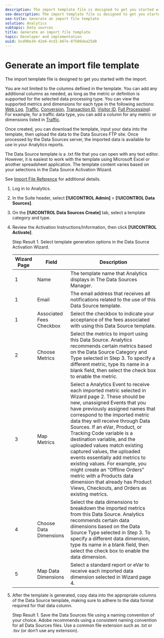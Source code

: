 ```yaml
---
description: The import template file is designed to get you started with the import.
seo-description: The import template file is designed to get you started with the import.
seo-title: Generate an import file template
solution: Analytics
subtopic: Data sources
title: Generate an import file template
topic: Developer and implementation
uuid: bcd90e34-42e6-4cd1-b67e-87586dea25d8
---
```


# Generate an import file template

The import template file is designed to get you started with the import.

You are not limited to the columns defined in the template. You can add any additional columns as needed, as long as the metric or definition is supported for the selected data processing type. You can view the supported metrics and dimensions for each type in the following sections: [Web Log](../../../import/c-data-sources/c-datasrc-types/datasrc-web-log.md#concept_E25D89C8B90A41FEB7DF4E936CACEE2B), [Traffic](../../../import/c-data-sources/c-datasrc-types/datasrc-traffic.md#concept_F50D3AC6A5544D06BB81EF1E279576BC), [Conversion](../../../import/c-data-sources/c-datasrc-types/datasrc-conversion.md#concept_FA3B6557128649C0B662E95C6B617FA0), [Transaction ID](../../../import/c-data-sources/c-datasrc-types/datasrc-transactionid.md#concept_A97302E9EC45468A8F30285FACE8C776), [Visitor ID](../../../import/c-data-sources/c-datasrc-types/datasrc-visitorid.md#concept_1CFAA61D57A84B22A41F7A8E0DFCAAB5), [Full Processing](../../../import/c-data-sources/c-datasrc-types/datasrc-full-processing.md#concept_975B1BB9981D49139B4EE09C78CDE6ED)). For example, for a traffic data type, you can add a column for any metric or dimensions listed in [Traffic](../../../import/c-data-sources/c-datasrc-types/datasrc-traffic.md#concept_F50D3AC6A5544D06BB81EF1E279576BC).

Once created, you can download the template, input your data into the template, then upload the data to the Data Sources FTP site. Once processed by the Data Sources server, the imported data is available for use in your Analytics reports.

The Data Source template is a .txt file that you can open with any text editor. However, it is easiest to work with the template using Microsoft Excel or another spreadsheet application. The template content varies based on your selections in the Data Source Activation Wizard.

See [Import File Reference](../../../import/c-data-sources/datasrc-template/datasrc-import-file-reference.md#concept_472095E1D011434D98A21C101A4618BD) for additional details. 

1. Log in to Analytics.
1. In the Suite header, select **[!UICONTROL Admin]** > **[!UICONTROL Data Sources]**.
1. On the **[!UICONTROL Data Sources Create]** tab, select a template category and type.
1. Review the Activation Instructions/Information, then click **[!UICONTROL Activate]**.

   Step Result 1. Select template generation options in the Data Source Activation Wizard.

    | Wizard Page | Field | Description |
    |--- |--- |--- |
    |1|Name|The template name that Analytics displays in The Data Sources Manager.|
    |1|Email|The email address that receives all notifications related to the use of this Data Source template.|
    |1|Associated Fees Checkbox|Select the checkbox to indicate your acceptance of the fees associated with using this Data Source template.|
    |2|Choose Metrics|Select the metrics to import using this Data Source. Analytics recommends certain metrics based on the Data Source Category and Type selected in Step 3.  To specify a different metric, type its name in a blank field, then select the check box to enable the metric.|
    |3|Map Metrics|Select a Analytics Event to receive each imported metric selected in Wizard page 2.  These should be new, unassigned Events that you have previously assigned names that correspond to the imported metric data they will receive through Data Sources.  If an eVar, Product, or Tracking Code variable is a destination variable, and the uploaded values match existing captured values, the uploaded events essentially add metrics to existing values. For example, you might create an “Offline Orders” metric with a Products data dimension that already has Product Views, Checkouts, and Orders as existing metrics.|
    |4|Choose Data Dimensions|Select the data dimensions to breakdown the imported metrics from this Data Source. Analytics recommends certain data dimensions based on the Data Source Type selected in Step 3.  To specify a different data dimension, type its name in a blank field, then select the check box to enable the data dimension.|
    |5|Map Data Dimensions|Select a standard report or eVar to receive each imported data dimension selected in Wizard page 4.|

1. After the template is generated, copy data into the appropriate columns of the Data Source template, making sure to adhere to the data format required for that data column.

   Step Result 1. Save the Data Sources file using a naming convention of your choice. Adobe recommends using a consistent naming convention for all Data Sources files. Use a common file extension such as .txt or .tsv (or don’t use any extension).


